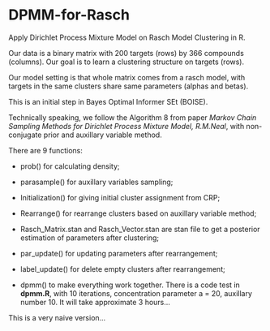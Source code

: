 # DPMM-for-Rasch
Apply Dirichlet Process Mixture Model on Rasch Model Clustering in R.

Our data is a binary matrix with 200 targets (rows) by 366 compounds (columns). Our goal is to learn a clustering structure on targets (rows).

Our model setting is that whole matrix comes from a rasch model, with targets in the same clusters share same parameters (alphas and betas). 

This is an initial step in Bayes Optimal Informer SEt (BOISE).

Technically speaking, we follow the Algorithm 8 from paper *Markov Chain Sampling Methods for Dirichlet Process Mixture Model, R.M.Neal*, with non-conjugate prior and auxillary variable method.

There are 9 functions: 

* prob() for calculating density;

* parasample() for auxillary variables sampling;

* Initialization() for giving initial cluster assignment from CRP;

* Rearrange() for rearrange clusters based on auxillary variable method;

* Rasch_Matrix.stan and Rasch_Vector.stan are stan file to get a posterior estimation of parameters after clustering;

* par_update() for updating parameters after rearrangement;

* label_update() for delete empty clusters after rearrangement;

* dpmm() to make everything work together. There is a code test in __dpmm.R__, with 10 iterations, concentration parameter a = 20, auxillary number 10. It will take approximate 3 hours...

This is a very naive version...
